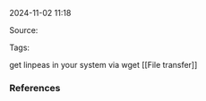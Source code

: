 
2024-11-02 11:18

Source: 

Tags: 

get linpeas in your system via wget 
[[File transfer]]

### References
